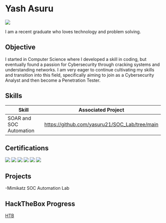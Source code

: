 # Yash Asuru
<a href="https://linkedin.com/in/yashasviasuru"><img src="https://img.shields.io/badge/-LinkedIn-0072b1?&style=for-the-badge&logo=linkedin&logoColor=white" /></a>

I am a recent graduate who loves technology and problem solving.

## Objective

I started in Computer Science where I developed a skill in coding, but eventually found a passion for Cybersecurity through cracking systems and understanding networks. I am very eager to continue cultivating my skills and transition into this field, specifically aiming to join as a Cybersecurity Analyst and then become a Penetration Tester.

## Skills

| Skill                                         | Associated Project         |
|-----------------------------------------------|----------------------------|
| SOAR and SOC Automation          | https://github.com/yasuru21/SOC_Lab/tree/main|



## Certifications
  <div>
    <img src="https://img.shields.io/badge/CompTIA%20Security%2B-darkred?style=for-the-badge&logo=comptia&logoColor=white" />
    <img src="https://img.shields.io/badge/Google%20Cybersecurity%20Professional-blue?style=for-the-badge&logo=google&logoColor=white" />
    <img src="https://img.shields.io/badge/Oracle%20Cloud%20Infrastructure%20AI%20Certified%20Foundations%20Associate-red?style=for-the-badge&logo=oracle&logoColor=white" />
    <img src="https://img.shields.io/badge/Oracle%20Data%20Management%20Certified%20Foundations%20Associate-red?style=for-the-badge&logo=oracle&logoColor=white" />
    <img src="https://img.shields.io/badge/Oracle%20Cloud%20Infrastructure%20Certified%20Foundations%20Associate-red?style=for-the-badge&logo=oracle&logoColor=white" />
    <img src="https://img.shields.io/badge/FedVTE%3A%20Foundations%20of%20Cybersecurity%20for%20Managers-navy?style=for-the-badge&logo=fedvte&logoColor=white" />
  </div>

## Projects
-Mimikatz SOC Automation Lab

## HackTheBox Progress
<a href="https://github.com/yasuru21/htb">HTB</a>

